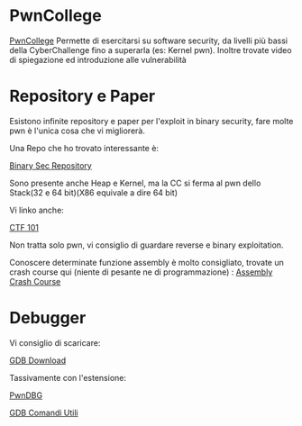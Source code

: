 # PwnCollege
[PwnCollege](www.pwn.college) 
Permette di esercitarsi su software security, da livelli più bassi della CyberChallenge fino a superarla (es: Kernel pwn). 
Inoltre trovate video di spiegazione ed introduzione alle vulnerabilità

# Repository e Paper
Esistono infinite repository e paper per l'exploit in binary security, fare molte pwn è l'unica cosa che vi migliorerà. 

Una Repo che ho trovato interessante è: 

[Binary Sec Repository](https://ir0nstone.gitbook.io/notes) 

Sono presente anche Heap e Kernel, ma la CC si ferma al pwn dello Stack(32 e 64 bit)(X86 equivale a dire 64 bit)

Vi linko anche: 

[CTF 101](https://ctf101.org/)

Non tratta solo pwn, vi consiglio di guardare reverse e binary exploitation. 

Conoscere determinate funzione assembly è molto consigliato, trovate un crash course qui (niente di pesante ne di programmazione) :
[Assembly Crash Course](https://www.google.com/url?sa=t&source=web&rct=j&opi=89978449&url=https://medium.com/reverse-engineering-for-dummies/a-crash-course-in-assembly-language-695b07995b4d&ved=2ahUKEwiqvt_Q98iFAxWj3gIHHSTaB8AQFnoECBMQAQ&usg=AOvVaw33Q7YbBMyZzQGxU5SjybNr)

# Debugger

Vi consiglio di scaricare:

[GDB Download](https://sourceware.org/gdb/download/)

Tassivamente con l'estensione:

[PwnDBG](https://github.com/pwndbg/pwndbg)

[GDB Comandi Utili](https://docencia.ac.upc.edu/FIB/grau/CASO/lab2014/gdb-debug.pdf)
